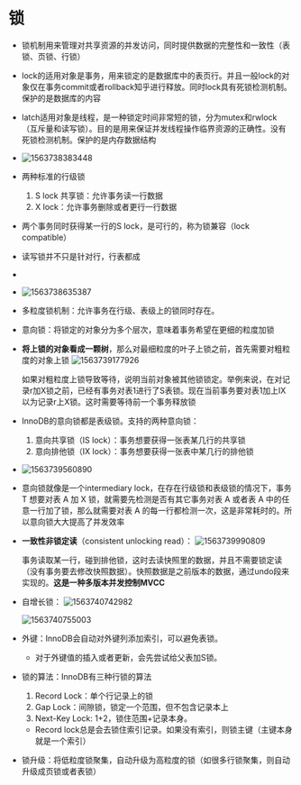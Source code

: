 # 锁



- 锁机制用来管理对共享资源的并发访问，同时提供数据的完整性和一致性（表锁、页锁、行锁）

- lock的适用对象是事务，用来锁定的是数据库中的表页行。并且一般lock的对象仅在事务commit或者rollback知乎进行释放。同时lock具有死锁检测机制。保护的是数据库的内容

- latch适用对象是线程，是一种锁定时间非常短的锁，分为mutex和rwlock（互斥量和读写锁）。目的是用来保证并发线程操作临界资源的正确性。没有死锁检测机制。保护的是内存数据结构

- ![1563738383448](C:\Users\10421\AppData\Roaming\Typora\typora-user-images\1563738383448.png)

- 两种标准的行级锁

  1. S lock 共享锁：允许事务读一行数据
  2. X lock：允许事务删除或者更行一行数据

- 两个事务同时获得某一行的S lock，是可行的，称为锁兼容（lock compatible）

- 读写锁并不只是针对行，行表都成

- 

- ![1563738635387](C:\Users\10421\AppData\Roaming\Typora\typora-user-images\1563738635387.png)

- 多粒度锁机制：允许事务在行级、表级上的锁同时存在。

- 意向锁：将锁定的对象分为多个层次，意味着事务希望在更细的粒度加锁

- **将上锁的对象看成一颗树**，那么对最细粒度的叶子上锁之前，首先需要对粗粒度的对象上锁
  ![1563739177926](C:\Users\10421\AppData\Roaming\Typora\typora-user-images\1563739177926.png)

  如果对粗粒度上锁导致等待，说明当前对象被其他锁锁定。举例来说，在对记录r加X锁之前，已经有事务对表1进行了S表锁。现在当前事务要对表1加上IX以为记录r上X锁。这时需要等待前一个事务释放锁

- InnoDB的意向锁都是表级锁。支持的两种意向锁：

  1. 意向共享锁（IS lock）：事务想要获得一张表某几行的共享锁
  2. 意向排他锁（IX lock）：事务想要获得一张表中某几行的排他锁

- ![1563739560890](C:\Users\10421\AppData\Roaming\Typora\typora-user-images\1563739560890.png)

- 意向锁就像是一个intermediary lock，在存在行级锁和表级锁的情况下，事务 T 想要对表 A 加 X 锁，就需要先检测是否有其它事务对表 A 或者表 A 中的任意一行加了锁，那么就需要对表 A 的每一行都检测一次，这是非常耗时的。所以意向锁大大提高了并发效率

- **一致性非锁定读**（consistent unlocking read）：
  ![1563739990809](C:\Users\10421\AppData\Roaming\Typora\typora-user-images\1563739990809.png)

    事务读取某一行，碰到排他锁，这时去读快照里的数据，并且不需要锁定读（没有事务要去修改快照数据）。快照数据是之前版本的数据，通过undo段来实现的。**这是一种多版本并发控制MVCC**

- 自增长锁：
  ![1563740742982](C:\Users\10421\AppData\Roaming\Typora\typora-user-images\1563740742982.png)

  ![1563740755003](C:\Users\10421\AppData\Roaming\Typora\typora-user-images\1563740755003.png)





- 外键：InnoDB会自动对外键列添加索引，可以避免表锁。
  - 对于外键值的插入或者更新，会先尝试给父表加S锁。



- 锁的算法：InnoDB有三种行锁的算法

  1. Record Lock：单个行记录上的锁
  2. Gap Lock：间隙锁，锁定一个范围，但不包含记录本上
  3. Next-Key Lock: 1+2，锁住范围+记录本身。

  - Record lock总是会去锁住索引记录。如果没有索引，则锁主键（主键本身就是一个索引）

- 锁升级：将低粒度锁聚集，自动升级为高粒度的锁（如很多行锁聚集，则自动升级成页锁或者表锁）